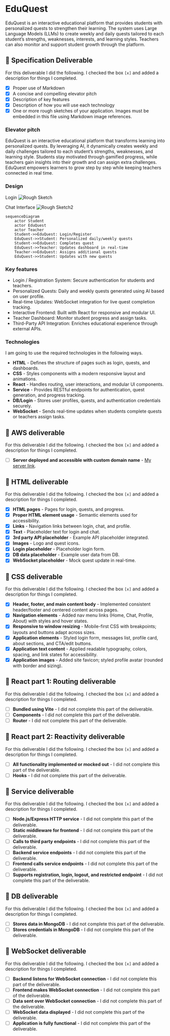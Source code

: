 # EduQuest

EduQuest is an interactive educational platform that provides students with personalized quests to strengthen their learning. The system uses Large Language Models (LLMs) to create weekly and daily quests tailored to each student’s strengths, weaknesses, interests, and learning styles. Teachers can also monitor and support student growth through the platform.

## 🚀 Specification Deliverable

For this deliverable I did the following. I checked the box `[x]` and added a description for things I completed.

- [x] Proper use of Markdown
- [x] A concise and compelling elevator pitch
- [x] Description of key features
- [x] Description of how you will use each technology
- [x] One or more rough sketches of your application. Images must be embedded in this file using Markdown image references.

### Elevator pitch

EduQuest is an interactive educational platform that transforms learning into personalized quests. By leveraging AI, it dynamically creates weekly and daily challenges tailored to each student’s strengths, weaknesses, and learning style. Students stay motivated through gamified progress, while teachers gain insights into their growth and can assign extra challenges. EduQuest empowers learners to grow step by step while keeping teachers connected in real time.

### Design

Login
![Rough Sketch](./source/images/rouch_sketch.JPG)

Chat Interface
![Rough Sketch2](./source/images/rough_sketch2.JPG)

```mermaid
sequenceDiagram
    actor Student
    actor EduQuest
    actor Teacher
    Student->>EduQuest: Login/Register
    EduQuest->>Student: Personalized daily/weekly quests
    Student->>EduQuest: Completes quest
    EduQuest->>Teacher: Updates dashboard in real-time
    Teacher->>EduQuest: Assigns additional quests
    EduQuest->>Student: Updates with new quests
```

### Key features

- Login / Registration System: Secure authentication for students and teachers.
- Personalized Quests: Daily and weekly quests generated using AI based on user profile.
- Real-time Updates: WebSocket integration for live quest completion tracking.
- Interactive Frontend: Built with React for responsive and modular UI.
- Teacher Dashboard: Monitor student progress and assign tasks.
- Third-Party API Integration: Enriches educational experience through external APIs.

### Technologies

I am going to use the required technologies in the following ways.

- **HTML** - Defines the structure of pages such as login, quests, and dashboards.
- **CSS** - Styles components with a modern responsive layout and animations.
- **React** - Handles routing, user interactions, and modular UI components.
- **Service** - Provides RESTful endpoints for authentication, quest generation, and progress tracking.
- **DB/Login** - Stores user profiles, quests, and authentication credentials securely.
- **WebSocket** - Sends real-time updates when students complete quests or teachers assign tasks.

## 🚀 AWS deliverable

For this deliverable I did the following. I checked the box `[x]` and added a description for things I completed.

- [ ] **Server deployed and accessible with custom domain name** - [My server link](https://yourdomainnamehere.click).

## 🚀 HTML deliverable

For this deliverable I did the following. I checked the box `[x]` and added a description for things I completed.

- [x] **HTML pages** - Pages for login, quests, and progress.
- [x] **Proper HTML element usage** - Semantic elements used for accessibility.
- [x] **Links** - Navigation links between login, chat, and profile.
- [x] **Text** - Placeholder text for login and chat.
- [x] **3rd party API placeholder** - Example API placeholder integrated.
- [x] **Images** - Logo and quest icons.
- [x] **Login placeholder** - Placeholder login form.
- [x] **DB data placeholder** - Example user data from DB.
- [x] **WebSocket placeholder** - Mock quest update in real-time.

## 🚀 CSS deliverable

For this deliverable I did the following. I checked the box `[x]` and added a description for things I completed.

- [x] **Header, footer, and main content body** - Implemented consistent header/footer and centered content across pages.
- [x] **Navigation elements** - Added nav menu links (Home, Chat, Profile, About) with styles and hover states.
- [x] **Responsive to window resizing** - Mobile-first CSS with breakpoints; layouts and buttons adapt across sizes.
- [x] **Application elements** - Styled login form, messages list, profile card, about sections, and CTA/edit buttons.
- [x] **Application text content** - Applied readable typography, colors, spacing, and link states for accessibility.
- [x] **Application images** - Added site favicon; styled profile avatar (rounded with border and sizing).

## 🚀 React part 1: Routing deliverable

For this deliverable I did the following. I checked the box `[x]` and added a description for things I completed.

- [ ] **Bundled using Vite** - I did not complete this part of the deliverable.
- [ ] **Components** - I did not complete this part of the deliverable.
- [ ] **Router** - I did not complete this part of the deliverable.

## 🚀 React part 2: Reactivity deliverable

For this deliverable I did the following. I checked the box `[x]` and added a description for things I completed.

- [ ] **All functionality implemented or mocked out** - I did not complete this part of the deliverable.
- [ ] **Hooks** - I did not complete this part of the deliverable.

## 🚀 Service deliverable

For this deliverable I did the following. I checked the box `[x]` and added a description for things I completed.

- [ ] **Node.js/Express HTTP service** - I did not complete this part of the deliverable.
- [ ] **Static middleware for frontend** - I did not complete this part of the deliverable.
- [ ] **Calls to third party endpoints** - I did not complete this part of the deliverable.
- [ ] **Backend service endpoints** - I did not complete this part of the deliverable.
- [ ] **Frontend calls service endpoints** - I did not complete this part of the deliverable.
- [ ] **Supports registration, login, logout, and restricted endpoint** - I did not complete this part of the deliverable.

## 🚀 DB deliverable

For this deliverable I did the following. I checked the box `[x]` and added a description for things I completed.

- [ ] **Stores data in MongoDB** - I did not complete this part of the deliverable.
- [ ] **Stores credentials in MongoDB** - I did not complete this part of the deliverable.

## 🚀 WebSocket deliverable

For this deliverable I did the following. I checked the box `[x]` and added a description for things I completed.

- [ ] **Backend listens for WebSocket connection** - I did not complete this part of the deliverable.
- [ ] **Frontend makes WebSocket connection** - I did not complete this part of the deliverable.
- [ ] **Data sent over WebSocket connection** - I did not complete this part of the deliverable.
- [ ] **WebSocket data displayed** - I did not complete this part of the deliverable.
- [ ] **Application is fully functional** - I did not complete this part of the deliverable.
